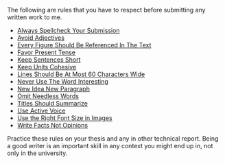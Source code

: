 The following are rules that you have to respect before submitting any written work to me. 

* [Always Spellcheck Your Submission](./Always_Spellcheck_Your_Submission.md)
* [Avoid Adjectives](./Avoid_Adjectives.md)
* [Every Figure Should Be Referenced In The Text](./Every_Figure_Should_Be_Referenced_In_The_Text.md)
* [Favor Present Tense](./Favor_Present_Tense.md)
* [Keep Sentences Short](./Keep_Sentences_Short.md)
* [Keep Units Cohesive](./Keep_Units_Cohesive.md)
* [Lines Should Be At Most 60 Characters Wide](./Lines_Should_Be_At_Most_60_Characters_Wide.md)
* [Never Use The Word Interesting](./Never_Use_The_Word_Interesting.md)
* [New Idea New Paragraph](./New_Idea_New_Paragraph.md)
* [Omit Needless Words](./Omit_Needless_Words.md)
* [Titles Should Summarize](./Titles_Should_Summarize.md)
* [Use Active Voice](./Use_Active_Voice.md)
* [Use the Right Font Size in Images](./Use_the_Right_Font_Size_in_Images.md)
* [Write Facts Not Opinions](./Write_Facts_Not_Opinions.md)

Practice these rules on your thesis and any in other technical report. Being a good writer is an important skill in any context you might end up in, not only in the university. 

